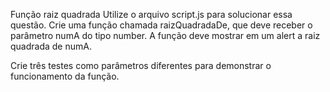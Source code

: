 Função raiz quadrada
Utilize o arquivo script.js para solucionar essa questão.
Crie uma função chamada raizQuadradaDe, que deve receber o parâmetro numA do tipo number. A função deve mostrar em um alert a raiz quadrada de numA.

Crie três testes como parâmetros diferentes para demonstrar o funcionamento da função.
